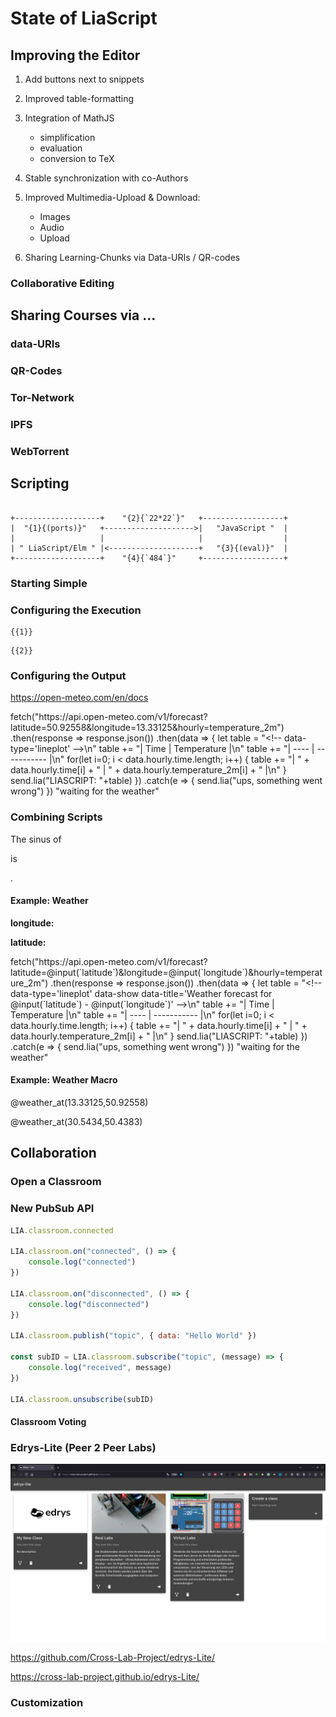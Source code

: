<!--

@style

.image {
  box-shadow: 5px 5px 15px 5px #aaa;
  animation: fadeIn 5s;
}

@keyframes fadeIn {
  0% { opacity: 0; }
  100% { opacity: 1; }
}

.lia-slide__container {
    background-image: url("http://localhost:8000/pic/background.png");
    background-size: cover;
    background-repeat: no-repeat;
    background-position: center;
}


@keyframes wave {
 0% {
   transform: rotate(0deg);
 }
 10% {
   transform: rotate(16deg);
 }
 20% {
   transform: rotate(-6deg);
 }
 30% {
   transform: rotate(16deg);
 }
 40% {
   transform: rotate(-4deg);
 }
 50% {
   transform: rotate(16deg);
 }
 60% {
   transform: rotate(0deg);
 }
 100% {
   transform: rotate(0deg);
 }
}

.waving-hand {
 animation: wave 2.1s 0.6s infinite;
 transform-origin: 75% 75%;
 display: inline-block;
}

.fall {
 position: absolute;
 top: 0;
 animation: fall 2s linear infinite;
}

@keyframes fall {
 0% { top: 0; }
 100% { top: 100%; }
}

@end

-->

# State of LiaScript




## Improving the Editor

1. Add buttons next to snippets
2. Improved table-formatting
3. Integration of MathJS

   - simplification
   - evaluation
   - conversion to TeX

4. Stable synchronization with co-Authors

5. Improved Multimedia-Upload & Download:
   
   - Images
   - Audio
   - Upload

6. Sharing Learning-Chunks via Data-URIs / QR-codes

### Collaborative Editing



## Sharing Courses via ...



### data-URIs



### QR-Codes

### Tor-Network

### IPFS

### WebTorrent

## Scripting

``` ascii

+-------------------+    "{2}{`22*22`}"   +------------------+
|  "{1}{(ports)}"   +-------------------->|   "JavaScript "  |
|                   |                     |                  |
| " LiaScript/Elm " |<--------------------+   "{3}{(eval)}"  |
+-------------------+    "{4}{`484`}"     +------------------+
```

### Starting Simple

<script>"Hello World"</script>

<script>22*22</script>

### Configuring the Execution

    {{1}}
<script run-once="true">
    var string = "Hello World"
    alert(string)
    string
</script>

    {{2}}
<script run-once="true">
    var calculation = 22*22
    alert(calculation)
    calculation
</script>

### Configuring the Output

https://open-meteo.com/en/docs

<script run-once="true" style="display: block">

fetch("https://api.open-meteo.com/v1/forecast?latitude=50.92558&longitude=13.33125&hourly=temperature_2m")
    .then(response => response.json())
    .then(data => {
        let table = "<!-- data-type='lineplot' -->\n"
        table += "| Time | Temperature |\n"
        table += "| ---- | ----------- |\n"

        for(let i=0; i < data.hourly.time.length; i++) {
            table += "| " + data.hourly.time[i] + " | " + data.hourly.temperature_2m[i] + " |\n"
        }

        send.lia("LIASCRIPT: "+table)
    })
    .catch(e => {
        send.lia("ups, something went wrong")
    })


"waiting for the weather"
</script>

### Combining Scripts

The sinus of
<script output="x" default="1" input="number">@input</script>
is
<script>Math.sin(@input(`x`))</script>.

#### Example: Weather

__longitude: <script default="13.33125" input="range" output="longitude">@input</script>__

__latitude: <script default="50.92558" input="range" output="latitude">@input</script>__

<script run-once="true" style="display: block">

fetch("https://api.open-meteo.com/v1/forecast?latitude=@input(`latitude`)&longitude=@input(`longitude`)&hourly=temperature_2m")
    .then(response => response.json())
    .then(data => {
        let table = "<!-- data-type='lineplot' data-show data-title='Weather forecast for @input(`latitude`) - @input(`longitude`)' -->\n"
        table += "| Time | Temperature |\n"
        table += "| ---- | ----------- |\n"

        for(let i=0; i < data.hourly.time.length; i++) {
            table += "| " + data.hourly.time[i] + " | " + data.hourly.temperature_2m[i] + " |\n"
        }

        send.lia("LIASCRIPT: "+table)
    })
    .catch(e => {
        send.lia("ups, something went wrong")
    })

"waiting for the weather"
</script>


#### Example: Weather Macro
<!--
@weather_at: @weather_at_(@uid,@0,@1)

@weather_at_

longitude: <script default="@1" input="range" output="longitude_@0">@input</script>

latitude: <script default="@2" input="range" output="latitude_@0">@input</script>


<script run-once="true" style="display: block">

fetch("https://api.open-meteo.com/v1/forecast?latitude=@input(`latitude_@0`)&longitude=@input(`longitude_@0`)&hourly=temperature_2m")
    .then(response => response.json())
    .then(data => {
        let table = "<!-- data-type='lineplot' data-show data-title='Weather forecast for @input(`latitude_@0`) - @input(`longitude_@0`)' --"+">\n"
        table += "| Time | Temperature |\n"
        table += "| ---- | ----------- |\n"

        for(let i=0; i < data.hourly.time.length; i++) {
            table += "| " + data.hourly.time[i] + " | " + data.hourly.temperature_2m[i] + " |\n"
        }

        send.lia("LIASCRIPT: "+table)
    })
    .catch(e => {
        send.lia("ups, something went wrong", e.message)
    })

"waiting for the weather"
</script>

@end
-->


@weather_at(13.33125,50.92558)


@weather_at(30.5434,50.4383)


## Collaboration

### Open a Classroom

### New PubSub API

``` javascript
LIA.classroom.connected

LIA.classroom.on("connected", () => {
    console.log("connected")
})

LIA.classroom.on("disconnected", () => {
    console.log("disconnected")
})

LIA.classroom.publish("topic", { data: "Hello World" })

const subID = LIA.classroom.subscribe("topic", (message) => {
    console.log("received", message)
})

LIA.classroom.unsubscribe(subID)
```

#### Classroom Voting

<script>
LIA.classroom.on("connected", () => {
    console.log("connected")
})

const hand = document.createElement("span")
hand.innerHTML = "👋"
hand.classList.add("waving-hand")
hand.classList.add("fall")

document.body.appendChild(hand)

</script>


### Edrys-Lite (Peer 2 Peer Labs)

![Edrys-Lite](pic/edrys-lite.png)<!-- class="image" -->

https://github.com/Cross-Lab-Project/edrys-Lite/

https://cross-lab-project.github.io/edrys-Lite/

### Customization
